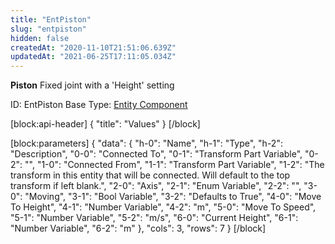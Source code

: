 ```yaml
---
title: "EntPiston"
slug: "entpiston"
hidden: false
createdAt: "2020-11-10T21:51:06.639Z"
updatedAt: "2021-06-25T17:11:05.034Z"
---
```

**Piston**
Fixed joint with a 'Height' setting

ID: EntPiston
Base Type: [Entity Component](doc:componententity)

[block:api-header]
{
  "title": "Values"
}
[/block]

[block:parameters]
{
  "data": {
    "h-0": "Name",
    "h-1": "Type",
    "h-2": "Description",
    "0-0": "Connected To",
    "0-1": "Transform Part Variable",
    "0-2": "",
    "1-0": "Connected From",
    "1-1": "Transform Part Variable",
    "1-2": "The transform in this entity that will be connected. Will default to the top transform if left blank.",
    "2-0": "Axis",
    "2-1": "Enum Variable<MB Axis>",
    "2-2": "",
    "3-0": "Moving",
    "3-1": "Bool Variable",
    "3-2": "Defaults to True",
    "4-0": "Move To Height",
    "4-1": "Number Variable",
    "4-2": "m",
    "5-0": "Move To Speed",
    "5-1": "Number Variable",
    "5-2": "m/s",
    "6-0": "Current Height",
    "6-1": "Number Variable",
    "6-2": "m"
  },
  "cols": 3,
  "rows": 7
}
[/block]
